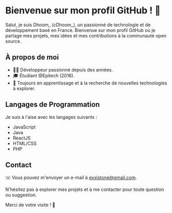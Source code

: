 # Bienvenue sur mon profil GitHub ! 👋

Salut, je suis Dhoom_ (cDhoom_), un passionné de technologie et de développement basé en France. Bienvenue sur mon profil GitHub où je partage mes projets, mes idées et mes contributions à la communauté open source.

## À propos de moi

- 👨‍💻 Développeur passionné depuis des années.
- 🎓 Étudiant @Epitech (2016).
- 🌱 Toujours en apprentissage et à la recherche de nouvelles technologies à explorer.

## Langages de Programmation

Je suis à l'aise avec les langages suivants :

- JavaScript
- Java
- ReactJS
- HTML/CSS
- PHP

## Contact

✉️ Vous pouvez m'envoyer un e-mail à [exxistone@gmail.com](mailto:exxistone@gmail.com).

N'hésitez pas à explorer mes projets et à me contacter pour toute question ou suggestion.

Merci de votre visite ! 🚀
